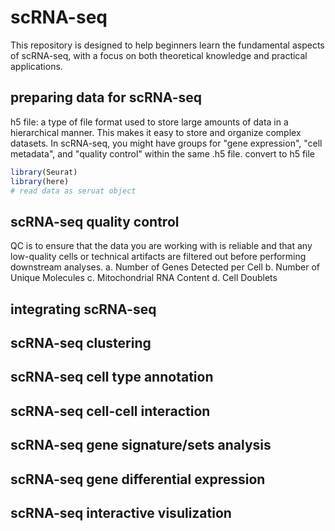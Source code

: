 # scRNA-seq
This repository is designed to help beginners learn the fundamental aspects of scRNA-seq, with a focus on both theoretical knowledge and practical applications.

## preparing data for scRNA-seq
h5 file: a type of file format used to store large amounts of data in a hierarchical manner. This makes it easy to store and organize complex datasets. In scRNA-seq, you might have groups for "gene expression", "cell metadata", and "quality control" within the same .h5 file.
convert to h5 file
```r
library(Seurat)
library(here)
# read data as seruat object
```

## scRNA-seq quality control
QC is to ensure that the data you are working with is reliable and that any low-quality cells or technical artifacts are filtered out before performing downstream analyses.
a. Number of Genes Detected per Cell
b. Number of Unique Molecules 
c. Mitochondrial RNA Content
d. Cell Doublets
## integrating scRNA-seq

## scRNA-seq clustering

## scRNA-seq cell type annotation

## scRNA-seq cell-cell interaction 

## scRNA-seq gene signature/sets analysis

## scRNA-seq gene differential expression 

## scRNA-seq interactive visulization
